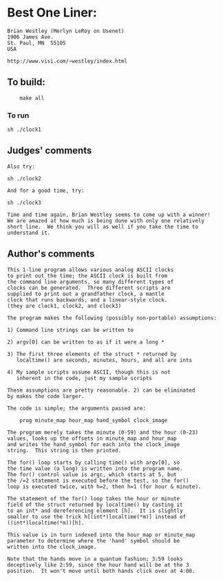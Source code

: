 # Best One Liner:

    Brian Westley (Merlyn LeRoy on Usenet)
    1906 James Ave.
    St. Paul, MN  55105
    USA

    http://www.visi.com/~westley/index.html

## To build:

        make all

### To run

	sh ./clock1

## Judges' comments

    Also try:

	sh ./clock2

    And for a good time, try:

	sh ./clock3

    Time and time again, Brian Westley seems to come up with a winner!
    We are amazed at how much is being done with only one relatively
    short line.  We think you will as well if you take the time to
    understand it.

## Author's comments

    This 1-line program allows various analog ASCII clocks
    to print out the time; the ASCII clock is built from
    the command line arguments, so many different types of
    clocks can be generated.  Three different scripts are
    supplied to print out a grandfather clock, a mantle
    clock that runs backwards, and a linear-style clock.
    (they are clock1, clock2, and clock3)

    The program makes the following (possibly non-portable) assumptions:

	1) Command line strings can be written to

	2) argv[0] can be written to as if it were a long *

	3) The first three elements of the struct * returned by
	   localtime() are seconds, minutes, hours, and all are ints

	4) My sample scripts assume ASCII, though this is not
	   inherent in the code, just my sample scripts

    These assumptions are pretty reasonable. 2) can be eliminated
    by makes the code larger.

    The code is simple; the arguments passed are:

        prog minute_map hour_map hand_symbol clock_image

    The program merely takes the minute (0-59) and the hour (0-23)
    values, looks up the offsets in minute_map and hour_map
    and writes the hand_symbol for each into the clock_image
    string.  This string is then printed.

    The for() loop starts by calling time() with argv[0], so
    the time value (a long) is written into the program name.
    The for() control value is argc, which starts at 5, but
    the /=2 statement is executed before the test, so the for()
    loop is executed twice, with h=2, then h=1 (for hour & minute).

    The statement of the for() loop takes the hour or minute
    field of the struct returned by localtime() by casting it
    to an int* and dereferencing element [h].  It is slightly
    smaller to use the trick h[(int*)localtime(*m)] instead of
    ((int*)localtime(*m))[h].

    This value is in turn indexed into the hour_map or minute_map
    parameter to determine where the 'hand' symbol should be
    written into the clock_image.

    Note that the hands move in a quantum fashion; 3:59 looks
    deceptively like 2:59, since the hour hand will be at the 3
    position.  It won't move until both hands click over at 4:00.
